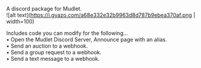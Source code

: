 A discord package for Mudlet.\
![alt text](https://i.gyazo.com/a68e332e32b9963d8d787b9ebea370af.png | width=100)

Includes code you can modify for the following...\
• Open the Mudlet Discord Server, Announce page with an alias.\
• Send an auction to a webhook.\
• Send a group request to a webhook.\
• Send a text message to a webhook.


